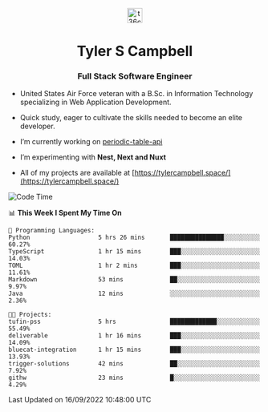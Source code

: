<p align="center">
<a href="https://www.linkedin.com/in/t36campbell" target="blank"><img align="center" src="https://ik.imagekit.io/t36campbell/Portfolio/linkedin.png.original_m8bbGgPh6.png" alt="t36campbell" height="30" width="30" /></a>
</p>
<h1 align="center">Tyler S Campbell</h1>
<h3 align="center">Full Stack Software Engineer</h3>

* United States Air Force veteran with a B.Sc. in Information Technology specializing in Web Application Development. 

* Quick study, eager to cultivate the skills needed to become an elite developer.

* I’m currently working on [periodic-table-api](https://github.com/t36campbell/periodic-table-api)

* I’m experimenting with **Nest, Next and Nuxt**

* All of my projects are available at [https://tylercampbell.space/](https://tylercampbell.space/)

<!--START_SECTION:waka-->
![Code Time](http://img.shields.io/badge/Code%20Time-1%2C795%20hrs%2010%20mins-blue)

📊 **This Week I Spent My Time On** 

```text
💬 Programming Languages: 
Python                   5 hrs 26 mins       ███████████████░░░░░░░░░░   60.27% 
TypeScript               1 hr 15 mins        ███░░░░░░░░░░░░░░░░░░░░░░   14.03% 
TOML                     1 hr 2 mins         ███░░░░░░░░░░░░░░░░░░░░░░   11.61% 
Markdown                 53 mins             ██░░░░░░░░░░░░░░░░░░░░░░░   9.97% 
Java                     12 mins             ░░░░░░░░░░░░░░░░░░░░░░░░░   2.36%

🐱‍💻 Projects: 
tufin-pss                5 hrs               █████████████░░░░░░░░░░░░   55.49% 
deliverable              1 hr 16 mins        ███░░░░░░░░░░░░░░░░░░░░░░   14.09% 
bluecat-integration      1 hr 15 mins        ███░░░░░░░░░░░░░░░░░░░░░░   13.93% 
trigger-solutions        42 mins             ██░░░░░░░░░░░░░░░░░░░░░░░   7.92% 
githw                    23 mins             █░░░░░░░░░░░░░░░░░░░░░░░░   4.29%

```


 Last Updated on 16/09/2022 10:48:00 UTC
<!--END_SECTION:waka-->
